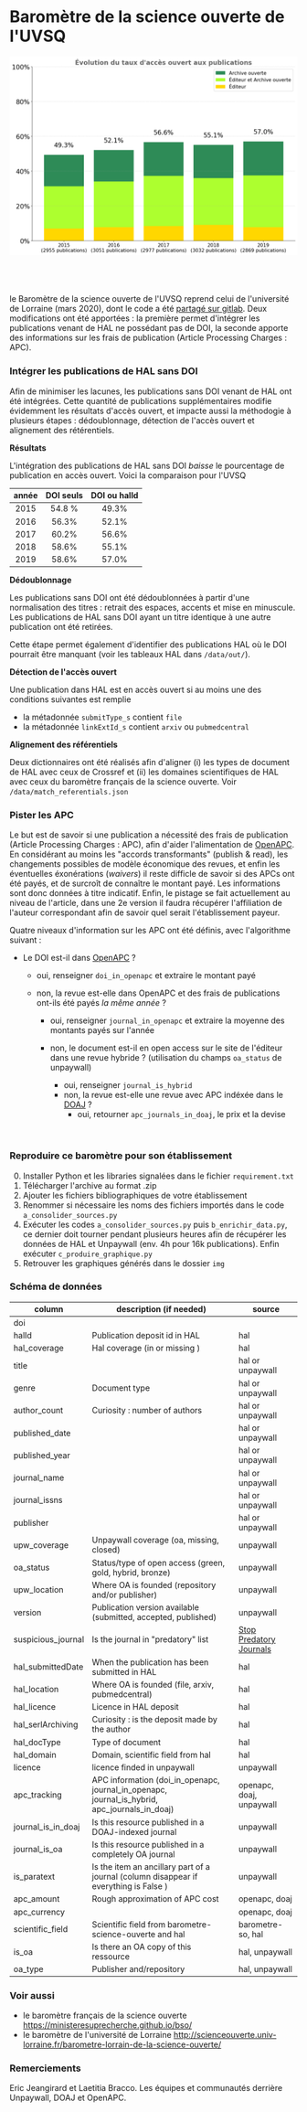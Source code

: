 # Baromètre de la science ouverte de l'UVSQ


![UVSQ EVOL OA](img/evolution_oa.png)
<br /><br />
<br /><br />

<!--repris et adaptaté

<br /><br />
### Table des matières
* [Intégrer les publications de HAL sans DOI](#intégrer-les-publications-de-HAL-sans-DOI) <br/>
* [Pister les APC](#pister-les-APC) <br/>
* [Schéma de données](#Schéma-de-données) <br/>



### Présentation -->
le Baromètre de la science ouverte de l'UVSQ reprend celui de l'université de Lorraine (mars 2020), dont le code a été [partagé sur gitlab]( https://gitlab.com/Cthulhus_Queen/barometre_scienceouverte_universitedelorraine/-/blob/master/barometre_universite_lorraine.ipynb). Deux modifications ont été apportées : la première permet d'intégrer les publications venant de HAL ne possédant pas de DOI,  la seconde apporte des informations sur les frais de publication (Article Processing Charges : APC).

### Intégrer les publications de HAL sans DOI
Afin de minimiser les lacunes, les publications sans DOI venant de HAL ont été intégrées. Cette quantité de publications supplémentaires modifie évidemment les résultats d'accès ouvert, et impacte aussi la méthodogie à plusieurs étapes : dédoublonnage, détection de l'accès ouvert et alignement des rétérentiels.

**Résultats**

L'intégration des publications de HAL sans DOI *baisse* le pourcentage de publication en accès ouvert. Voici la comparaison pour l'UVSQ

|année|DOI seuls|DOI ou halId|
|:-----:|:------:|:---------:|
|2015 |54.8 %|49.3%|
|2016|56.3%|52.1%|
|2017|60.2%|56.6%|
|2018|58.6%|55.1%|
|2019|58.6%|57.0%|

**Dédoublonnage**

Les publications sans DOI ont été dédoublonnées à partir d'une normalisation des titres : retrait des espaces, accents et mise en minuscule. Les publications de HAL sans DOI ayant un titre identique à une autre publication ont été retirées.

Cette étape permet également d'identifier des publications HAL où le DOI pourrait être manquant (voir les tableaux HAL dans `/data/out/`).

**Détection de l'accès ouvert**

Une publication dans HAL est en accès ouvert si au moins une des conditions suivantes est remplie
- la métadonnée `submitType_s` contient `file`
- la métadonnée `linkExtId_s` contient `arxiv` ou `pubmedcentral`

**Alignement des référentiels**

Deux dictionnaires ont été réalisés afin d'aligner (i) les types de document de HAL avec ceux de Crossref et (ii) les domaines scientifiques de HAL avec ceux du baromètre français de la science ouverte. Voir `/data/match_referentials.json`
<br />

### Pister les APC
Le but est de savoir si une publication a nécessité des frais de publication (Article Processing Charges : APC), afin d'aider l'alimentation de [OpenAPC](https://github.com/OpenAPC/). En considérant au moins les "accords transformants" (publish & read), les changements possibles de modèle économique des revues, et enfin les éventuelles éxonérations (*waivers*) il reste difficle de savoir si des APCs ont été payés, et de surcroît de connaître le montant payé. Les informations sont donc données à titre indicatif. Enfin, le pistage se fait actuellement au niveau de l'article, dans une 2e version il faudra récupérer l'affiliation de l'auteur correspondant afin de savoir quel serait l'établissement payeur.


Quatre niveaux d'information sur les APC ont été définis, avec l'algorithme suivant : 

+ Le DOI est-il dans [OpenAPC](https://github.com/OpenAPC/openapc-de) ? 
    + oui, renseigner `doi_in_openapc` et extraire le montant payé
	+ non, la revue est-elle dans OpenAPC et des frais de publications ont-ils été payés _la même année_ ?
	
	    + oui, renseigner `journal_in_openapc`  et extraire la moyenne des montants payés sur l'année
		
		+ non, le document est-il en open access sur le site de l'éditeur dans une revue hybride ? (utilisation du champs `oa_status` de unpaywall)
			+ oui, renseigner `journal_is_hybrid`
			+ non, la revue est-elle une revue avec APC indéxée dans le [DOAJ](https://doaj.org/) ?
				+ oui, retourner `apc_journals_in_doaj`, le prix et la devise
<br />

### Reproduire ce baromètre pour son établissement

0. Installer Python et les libraries signalées dans le fichier `requirement.txt`
1. Télécharger l'archive au format .zip
2. Ajouter les fichiers bibliographiques de votre établissement
3. Renommer si nécessaire les noms des fichiers importés dans le code `a_consolider_sources.py`
4. Exécuter les codes `a_consolider_sources.py` puis `b_enrichir_data.py`, ce dernier doit tourner pendant plusieurs heures afin de récupérer les données de HAL et Unpaywall (env. 4h pour 16k publications). Enfin exécuter `c_produire_graphique.py`
5. Retrouver les graphiques générés dans le dossier `img` 


### Schéma de données

| column             | description (if needed)                                                                       | source                   |
|--------------------|-----------------------------------------------------------------------------------------------|--------------------------|
| doi                |                                                                                               |                          |
| halId              | Publication deposit id in HAL                                                                 | hal                      |
| hal_coverage       | Hal coverage (in or missing )                                                                 | hal                      |
| title              |                                                                                               | hal or unpaywall         |
| genre              | Document type                                                                                 | hal or unpaywall         |
| author_count       | Curiosity : number of authors                                                                 | hal or unpaywall         |
| published_date     |                                                                                               | hal or unpaywall         |
| published_year     |                                                                                               | hal or unpaywall         |
| journal_name       |                                                                                               | hal or unpaywall         |
| journal_issns      |                                                                                               | hal or unpaywall         |
| publisher          |                                                                                               | hal or unpaywall         |
| upw_coverage       | Unpaywall coverage (oa, missing, closed)                                                      | unpaywall                |
| oa_status          | Status/type of open access (green, gold, hybrid, bronze)                                      | unpaywall                |
| upw_location       | Where OA is founded (repository and/or publisher)                                             | unpaywall                |
| version            | Publication version available (submitted, accepted, published)                                | unpaywall                |
| suspicious_journal | Is the journal in "predatory" list                                                            | [Stop Predatory Journals](https://github.com/stop-predatory-journals/stop-predatory-journals.github.io)|
| hal_submittedDate  | When the publication has been submitted in HAL                                                | hal                      |
| hal_location       | Where OA is founded (file, arxiv, pubmedcentral)                                              | hal                      |
| hal_licence        | Licence in HAL deposit                                                                        | hal                      |
| hal_serlArchiving  | Curiosity : is the deposit made by the author                                                 | hal                      |
| hal_docType        | Type of document                                                                              | hal                      |
| hal_domain         | Domain, scientific field from hal                                                             | hal                      |
| licence            | licence finded in unpaywall                                                                   | unpaywall                |
| apc_tracking       | APC information (doi_in_openapc, journal_in_openapc, journal_is_hybrid, apc_journals_in_doaj) | openapc, doaj, unpaywall |
| journal_is_in_doaj | Is this resource published in a DOAJ-indexed journal                                          | unpaywall                |
| journal_is_oa      | Is this resource published in a completely OA journal                                         | unpaywall                |
| is_paratext        | Is the item an ancillary part of a journal (column disappear if everything is False )         | unpaywall                |
| apc_amount         | Rough approximation of APC cost                                                               | openapc, doaj            |
| apc_currency       |                                                                                               | openapc, doaj            |
| scientific_field   | Scientific field from barometre-science-ouverte and hal                                       | barometre-so, hal        |
| is_oa              | Is there an OA copy of this ressource                                                         | hal, unpaywall           |
| oa_type            | Publisher and/repository                                                                      | hal, unpaywall           |



### Voir aussi
  * le baromètre français de la science ouverte https://ministeresuprecherche.github.io/bso/
  * le baromètre de l'université de Lorraine http://scienceouverte.univ-lorraine.fr/barometre-lorrain-de-la-science-ouverte/



### Remerciements

Eric Jeangirard et Laetitia Bracco. Les équipes et communautés derrière Unpaywall, DOAJ et OpenAPC.